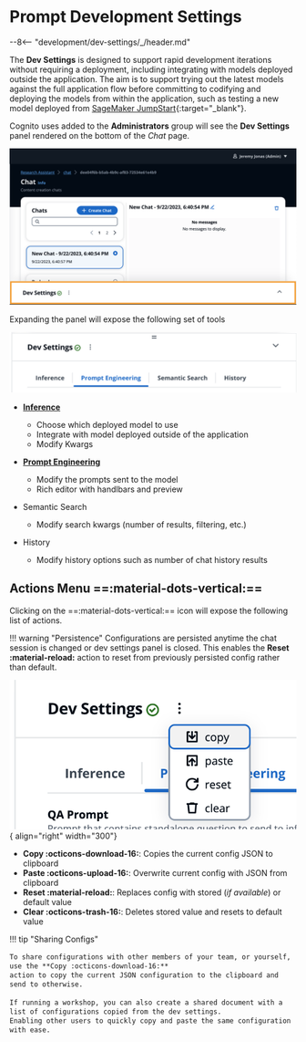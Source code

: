 # Prompt Development Settings

--8<-- "development/dev-settings/_/header.md"

The **Dev Settings** is designed to support rapid development iterations without requiring a deployment, including integrating with models deployed outside the application. The aim is to support trying out the latest models against the full application flow before committing to codifying and deploying the models from within the application, such as testing a new model deployed from [SageMaker JumpStart](https://docs.aws.amazon.com/sagemaker/latest/dg/jumpstart-foundation-models.html){:target="_blank"}.

Cognito uses added to the **Administrators** group will see the **Dev Settings** panel rendered on the bottom of the *Chat* page.

![Closed](image.png)

Expanding the panel will expose the following set of tools

![Tabs](image-1.png)

- **[Inference](./inference/index.md)**
    - Choose which deployed model to use
    - Integrate with model deployed outside of the application
    - Modify Kwargs

- **[Prompt Engineering](./prompting/index.md)**
    - Modify the prompts sent to the model
    - Rich editor with handlbars and preview

- Semantic Search
    - Modify search kwargs (number of results, filtering, etc.)

- History
    - Modify history options such as number of chat history results

## Actions Menu ==:material-dots-vertical:==

Clicking on the ==:material-dots-vertical:== icon will expose the following list of actions.

!!! warning "Persistence"
    Configurations are persisted anytime the chat session is changed or dev settings panel is closed.
    This enables the **Reset :material-reload:** action to reset from previously persisted config rather than default.

![Alt text](image-2.png){ align="right" width="300"}

- **Copy :octicons-download-16:**: Copies the current config JSON to clipboard
- **Paste :octicons-upload-16:**: Overwrite current config with JSON from clipboard
- **Reset :material-reload:**: Replaces config with stored (*if available*) or default value
- **Clear :octicons-trash-16:**: Deletes stored value and resets to default value

!!! tip "Sharing Configs"

    To share configurations with other members of your team, or yourself, use the **Copy :octicons-download-16:**
    action to copy the current JSON configuration to the clipboard and send to otherwise.

    If running a workshop, you can also create a shared document with a list of configurations copied from the dev settings.
    Enabling other users to quickly copy and paste the same configuration with ease.
